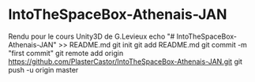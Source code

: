 # IntoTheSpaceBox-Athenais-JAN
Rendu pour le cours Unity3D de G.Levieux
echo "# IntoTheSpaceBox-Athenais-JAN" >> README.md
git init
git add README.md
git commit -m "first commit"
git remote add origin https://github.com/PlasterCastor/IntoTheSpaceBox-Athenais-JAN.git
git push -u origin master
